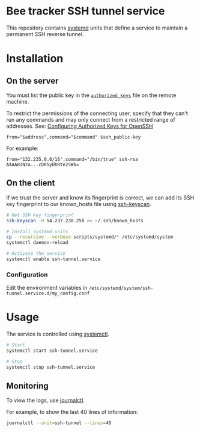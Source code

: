 # Bee tracker SSH tunnel service

This repository contains [systemd](https://systemd.io/) units that define a service to maintain a permanent SSH
reverse tunnel.

# Installation

## On the server

You must list the public key in the [`authorized_keys`](https://www.ssh.com/academy/ssh/authorized-keys-file) file on
the remote machine.

To restrict the permissions of the connecting user, specify that they can't run any commands and may only connect from
a restricted range of addresses. See: [Configuring Authorized Keys for OpenSSH](https://www.ssh.com/academy/ssh/authorized-keys-openssh)

```
from="$address",command="$command" $ssh_public-key
```

For example:

```
from="132.235.0.0/16",command="/bin/true" ssh-rsa AAAAB3Nza...cDR5yDhRte2SWk=
```

## On the client

If we trust the server and know its fingerprint is correct, we can add its SSH key fingerprint to our known_hosts file
using [ssh-keyscan](https://manpages.debian.org/bookworm/openssh-client/ssh-keyscan.1.en.html).

```bash
# Get SSH key fingerprint
ssh-keyscan -H 54.237.238.250 >> ~/.ssh/known_hosts

# Install systemd units
cp --recursive --verbose scripts/systemd/* /etc/systemd/system
systemctl daemon-reload

# Activate the service
systemctl enable ssh-tunnel.service
```

### Configuration

Edit the environment variables in `/etc/systemd/system/ssh-tunnel.service.d/my_config.conf`

# Usage

The service is controlled using [systemctl](https://www.freedesktop.org/software/systemd/man/latest/systemctl.html#).

```bash
# Start
systemctl start ssh-tunnel.service

# Stop
systemctl stop ssh-tunnel.service
```

## Monitoring

To view the logs, use [journalctl](https://www.freedesktop.org/software/systemd/man/latest/journalctl.html).

For example, to show the last 40 lines of information: 

```bash
journalctl --unit=ssh-tunnel --lines=40
```
